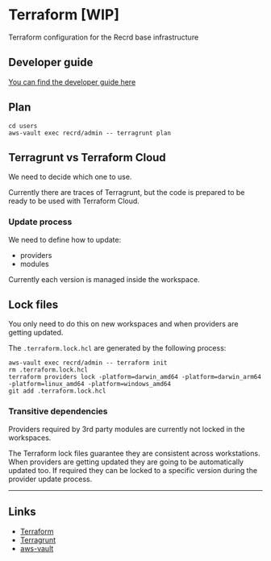 # Terraform [WIP]

Terraform configuration for the Recrd base infrastructure

## Developer guide

[You can find the developer guide here](./developer_guide.md)

## Plan

```shell
cd users
aws-vault exec recrd/admin -- terragrunt plan
```

## Terragrunt vs Terraform Cloud

We need to decide which one to use.

Currently there are traces of Terragrunt, but the code is prepared to be ready to be used with Terraform Cloud.

### Update process

We need to define how to update:
- providers
- modules

Currently each version is managed inside the workspace.

## Lock files

You only need to do this on new workspaces and when providers are getting updated.

The `.terraform.lock.hcl` are generated by the following process:

```shell
aws-vault exec recrd/admin -- terraform init
rm .terraform.lock.hcl
terraform providers lock -platform=darwin_amd64 -platform=darwin_arm64 -platform=linux_amd64 -platform=windows_amd64
git add .terraform.lock.hcl
```

### Transitive dependencies

Providers required by 3rd party modules are currently not locked in the workspaces.

The Terraform lock files guarantee they are consistent across workstations. When providers are getting updated they are going to be automatically updated too.
If required they can be locked to a specific version during the provider update process.

---

## Links

- [Terraform](https://www.terraform.io/)
- [Terragrunt](https://terragrunt.gruntwork.io/)
- [aws-vault](https://github.com/99designs/aws-vault)
